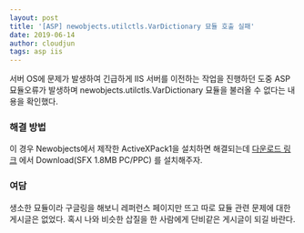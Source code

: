 ```yaml
---
layout: post
title: '[ASP] newobjects.utilctls.VarDictionary 묘듈 호출 실패'
date: 2019-06-14
author: cloudjun
tags: asp iis
---
```

서버 OS에 문제가 발생하여 긴급하게 IIS 서버를 이전하는 작업을 진행하던 도중 ASP 묘듈오류가 발생하며 newobjects.utilctls.VarDictionary 묘듈을 불러올 수 없다는 내용을 확인했다.

### 해결 방법
이 경우 Newobjects에서 제작한 ActiveXPack1을 설치하면 해결되는데
[다운로드 링크](http://www.newobjects.com/product.asp?Category=63) 에서 
Download(SFX 1.8MB PC/PPC) 를 설치해주자.

### 여담
생소한 묘듈이라 구글링을 해보니 레퍼런스 페이지만 뜨고
따로 묘듈 관련 문제에 대한 게시글은 없었다. 혹시 나와 비슷한 삽질을 한 사람에게 단비같은 게시글이 되길 바란다.


